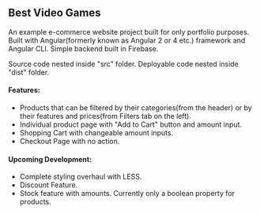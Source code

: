 ## Best Video Games

An example e-commerce website project built for only portfolio purposes. Built with Angular(formerly known as Angular 2 or 4 etc.) framework and Angular CLI. Simple backend built in Firebase.

Source code nested inside "src" folder.
Deployable code nested inside "dist" folder.

#### Features:

- Products that can be filtered by their categories(from the header) or by their features and prices(from Filters tab on the left).
- Individual product page with "Add to Cart" button and amount input.
- Shopping Cart with changeable amount inputs.
- Checkout Page with no action.

#### Upcoming Development:

- Complete styling overhaul with LESS.
- Discount Feature.
- Stock feature with amounts. Currently only a boolean property for products.

